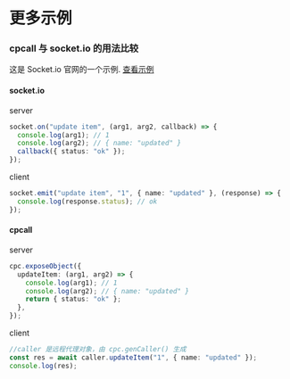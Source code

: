 # 更多示例

### cpcall 与 socket.io 的用法比较

这是 Socket.io 官网的一个示例. [查看示例](https://socket.io/docs/v4/emitting-events/#acknowledgements)

#### socket.io

server

```ts
socket.on("update item", (arg1, arg2, callback) => {
  console.log(arg1); // 1
  console.log(arg2); // { name: "updated" }
  callback({ status: "ok" });
});
```

client

```ts
socket.emit("update item", "1", { name: "updated" }, (response) => {
  console.log(response.status); // ok
});
```

#### cpcall

server

```ts
cpc.exposeObject({
  updateItem: (arg1, arg2) => {
    console.log(arg1); // 1
    console.log(arg2); // { name: "updated" }
    return { status: "ok" };
  },
});
```

client

```ts
//caller 是远程代理对象，由 cpc.genCaller() 生成
const res = await caller.updateItem("1", { name: "updated" });
console.log(res);
```
